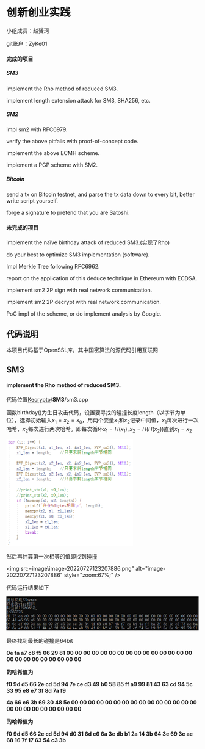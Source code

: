 # 创新创业实践

小组成员：赵贇珂  

git账户：ZyKe01  

#### 完成的项目

##### SM3

implement the Rho method of reduced SM3.  

implement length extension attack for SM3, SHA256, etc.  

##### SM2

impl sm2 with RFC6979.  

verify the above pitfalls with proof-of-concept code.  

implement the above ECMH scheme.  

implement a PGP scheme with SM2.

##### Bitcoin

send a tx on  Bitcoin testnet, and  parse the tx data down  to every bit, better  write script yourself.  

forge a signature to pretend that you are Satoshi.  

#### 未完成的项目

implement the naïve birthday attack of reduced SM3.(实现了Rho)  

do your best to optimize SM3 implementation (software).  

Impl Merkle Tree following RFC6962.  

report on the application of this deduce technique in Ethereum with ECDSA.  

 implement sm2 2P sign with real network communication.  

implement sm2 2P decrypt with real network communication.  

PoC impl of the scheme, or do implement analysis by Google.  

## 代码说明

本项目代码基于OpenSSL库，其中国密算法的源代码引用互联网

## SM3

#### implement the Rho method of reduced SM3.  

代码位置[Kecrypto](https://github.com/ZyKe01/Kecrypto)/**SM3**/sm3.cpp  

函数birthday()为生日攻击代码，设置要寻找的碰撞长度length（以字节为单位），选择初始输入$x_1=x_2=x_0$，用两个变量$x_1$和$x_2$记录中间值，$x_1$每次进行一次哈希，$x_2$每次进行两次哈希。即每次循环$x_1=H(x_1), x_2=H(H(x_2))$直到$x_1=x_2$

<img src="image\image-20220727123043443.png" alt="image-20220727123043443" style="zoom: 67%;" />

然后再计算第一次相等的值即找到碰撞

<img src=image\image-20220727123207886.png" alt="image-20220727123207886" style="zoom:67%;" />

代码运行结果如下

<img src="image\image-20220727123352617.png" alt="image-20220727123352617" style="zoom:67%;" />

最终找到最长的碰撞是64bit

**0e fa a7 c8 f5 06 29 81 00 00 00 00 00 00 00 00 00 00 00 00 00 00 00 00 00 00 00 00 00 00 00 00**

**的哈希值为**

**f0 9d d5 66 2e cd 5d 94 7e ce d3 49 b0 58 85 ff a9 99 81 43 63 cd 94 5c 33 95 e8 e7 3f 8d 7a f9**



**4a 66 c6 3b 69 30 48 5c 00 00 00 00 00 00 00 00 00 00 00 00 00 00 00 00 00 00 00 00 00 00 00 00**

**的哈希值为**

**f0 9d d5 66 2e cd 5d 94 d0 31 6d c6 6a 3e db b1 2a 14 3b 64 3e 69 3c ae 68 16 7f 17 63 54 c3 3b**
